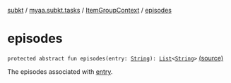 [subkt](../../index.md) / [myaa.subkt.tasks](../index.md) / [ItemGroupContext](index.md) / [episodes](./episodes.md)

# episodes

`protected abstract fun episodes(entry: `[`String`](https://kotlinlang.org/api/latest/jvm/stdlib/kotlin/-string/index.html)`): `[`List`](https://kotlinlang.org/api/latest/jvm/stdlib/kotlin.collections/-list/index.html)`<`[`String`](https://kotlinlang.org/api/latest/jvm/stdlib/kotlin/-string/index.html)`>` [(source)](https://github.com/Myaamori/SubKt/blob/0.1.7/src/main/kotlin/myaa/subkt/tasks/tasks.kt#L88)

The episodes associated with [entry](episodes.md#myaa.subkt.tasks.ItemGroupContext$episodes(kotlin.String)/entry).


